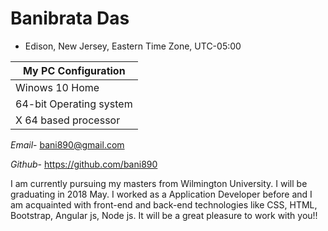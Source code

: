 # Banibrata Das
* Edison, New Jersey, Eastern Time Zone, UTC-05:00

|   My PC Configuration      | 
| ------------- |
| Winows 10 Home  |
| 64-bit Operating system  | 
| X 64 based processor | 

*Email*- bani890@gmail.com

*Github*- https://github.com/bani890

I am currently pursuing my masters from Wilmington University. I will be graduating in 2018 May. I worked as a Application Developer before and I am acquainted with front-end and back-end technologies like CSS, HTML, Bootstrap, Angular js, Node js. It will be a great pleasure to work with you!! 
